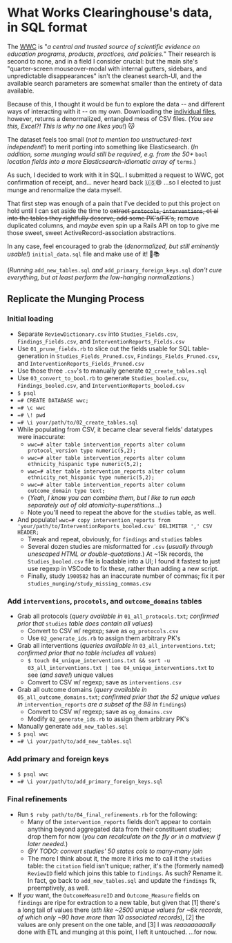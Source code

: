 # What Works Clearinghouse's data, in SQL format

The [WWC](https://ies.ed.gov/ncee/wwc/WhoWeAre) is "_a central and trusted source of scientific evidence on education programs, products, practices, and policies._" Their research is second to none, and in a field I consider crucial: but the main site's "quarter-screen mouseover-modal with internal gutters, sidebars, and unpredictable disappearances" isn't the cleanest search-UI, and the available search parameters are somewhat smaller than the entirety of data available.

Because of this, I thought it would be fun to explore the data -- and different ways of interacting with it -- on my own. Downloading the [individual files](https://ies.ed.gov/ncee/wwc/StudyFindings), however, returns a denormalized, entangled mess of CSV files. (_You see this, Excel?! This is why no one likes you!_) 😽

The dataset feels too small (_not to mention too unstructured-text independent!_) to merit porting into something like Elasticsearch. (_In addition, some munging would still be required, e.g. from the 50+_ `bool` _location fields into a more Elasticsearch-idiomatic array of_ `terms`.) 

As such, I decided to work with it in SQL. I submitted a request to WWC, got confirmation of receipt, and... never heard back 🇺🇸😄 ...so I elected to just munge and renormalize the data myself.

That first step was enough of a pain that I've decided to put this project on hold until I can set aside the time to ~~extract `protocols`, `interventions`, et al into the tables they rightfully deserve, add some PK's/FK's,~~ remove duplicated columns, and _maybe_ even spin up a Rails API on top to give me those sweet, sweet ActiveRecord-association abstractions.

In any case, feel encouraged to grab the (_denormalized, but still eminently usable!_) `initial_data.sql` file and make use of it! 🤘📚 

(_Running_ `add_new_tables.sql` _and_ `add_primary_foreign_keys.sql` _don't cure everything, but at least perform the low-hanging normalizations._)

## Replicate the Munging Process

### Initial loading
- Separate `ReviewDictionary.csv` into `Studies_Fields.csv`, `Findings_Fields.csv`, and `InterventionReports_Fields.csv`
- Use `01_prune_fields.rb` to slice out the fields usable for SQL table-generation in  `Studies_Fields_Pruned.csv`, `Findings_Fields_Pruned.csv`, and `InterventionReports_Fields_Pruned.csv`
- Use those three `.csv`'s to manually generate `02_create_tables.sql` 
- Use `03_convert_to_bool.rb` to generate `Studies_booled.csv`, `Findings_booled.csv`, and `InterventionReports_booled.csv`
- `$ psql`
- `=# CREATE DATABASE wwc;`
- `=# \c wwc`
- `=# \! pwd`
- `=# \i your/path/to/02_create_tables.sql`
- While populating from CSV, it became clear several fields' datatypes were inaccurate:
  - `wwc=# alter table intervention_reports alter column protocol_version type numeric(5,2);`
  - `wwc=# alter table intervention_reports alter column ethnicity_hispanic type numeric(5,2);`
  - `wwc=# alter table intervention_reports alter column ethnicity_not_hispanic type numeric(5,2);`
  - `wwc=# alter table intervention_reports alter column outcome_domain type text;`
  - (_Yeah, I know you can combine them, but I like to run each separately out of old atomicity-superstitions..._)
  - Note you'll need to repeat the above for the `studies` table, as well.
- And populate! `wwc=# copy intervention_reports from 'your/path/to/InterventionReports_booled.csv' DELIMITER ',' CSV HEADER;`
  - Tweak and repeat, obviously, for `findings` and `studies` tables
  - Several dozen studies are misformatted for `.csv` (_usually through unescaped HTML or double-quotations._) At ~15k records, the `Studies_booled.csv` file is loadable into a UI; I found it fastest to just use regexp in VSCode to fix these, rather than adding a new script. 
  - Finally, study `1900582` has an inaccurate number of commas; fix it per `studies_munging/study_missing_commas.csv`

### Add `interventions`, `procotols`, and `outcome_domains` tables
- Grab all protocols (_query available in_ `01_all_protocols.txt`; _confirmed prior that_ `studies` _table does contain all values_)
  - Convert to CSV w/ regexp; save as `og_protocols.csv`
  - Use `02_generate_ids.rb` to assign them arbitrary PK's
- Grab all interventions (_queries available in_ `03_all_interventions.txt`; _confirmed prior that no table includes all values_)
  - `$ touch 04_unique_interventions.txt && sort -u 03_all_interventions.txt | tee 04_unique_interventions.txt` to see (_and save!_) unique values
  - Convert to CSV w/ regexp; save as `interventions.csv`
- Grab all outcome domains (_query available in_ `05_all_outcome_domains.txt`; _confirmed prior that the 52 unique values in_ `intervention_reports` _are a subset of the 88 in_ `findings`)
  - Convert to CSV w/ regexp; save as `og_domains.csv`
  - Modify `02_generate_ids.rb` to assign them arbitrary PK's
- Manually generate `add_new_tables.sql`
- `$ psql wwc`
- `=# \i your/path/to/add_new_tables.sql`

### Add primary and foreign keys
- `$ psql wwc`
- `=# \i your/path/to/add_primary_foreign_keys.sql`

### Final refinements
- Run `$ ruby path/to/04_final_refinements.rb` for the following:
  - Many of the `intervention_reports` fields don't appear to contain anything beyond aggregated data from their constituent studies; drop them for now (_you can recalculate on the fly or in a matview if later needed._)
  - _@Y TODO: convert studies' 50 states cols to many-many join_
  - The more I think about it, the more it irks me to call it the `studies` table: the `citation` field isn't unique; rather, it's the (formerly named) `ReviewID` field which joins this table to `findings`. As such? Rename it. In fact, go back to `add_new_tables.sql` and update the `findings` fk, preemptively, as well. 
- If _you_ want, the `OutcomeMeasureID` and `Outcome_Measure` fields on `findings` are ripe for extraction to a new table, but given that [1] there's a long tail of values there (_sth like ~2500 unique values for ~6k records, of which only ~90 have more than 10 associated records_), [2] the values are only present on the one table, and [3] I was _reaaaaaaaally_ done with ETL and munging at this point, I left it untouched. ...for now.
